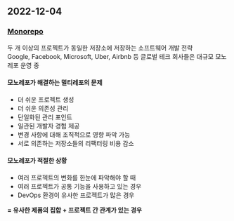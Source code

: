 ## 2022-12-04
### [Monorepo](https://d2.naver.com/helloworld/0923884)
두 개 이상의 프로젝트가 동일한 저장소에 저장하는 소프트웨어 개발 전략  
Google, Facebook, Microsoft, Uber, Airbnb 등 글로벌 테크 회사들은 대규모 모노레포 운영 중  
#### 모노레포가 해결하는 멀티레포의 문제
- 더 쉬운 프로젝트 생성
- 더 쉬운 의존성 관리
- 단일화된 관리 포인트
- 일관된 개발자 경험 제공
- 변경 사항에 대해 조직적으로 영향 파악 가능
- 서로 의존하는 저장소들의 리팩터링 비용 감소

#### 모노레포가 적절한 상황
- 여러 프로젝트의 변화를 한눈에 파악해야 할 때
- 여러 프로젝트가 공통 기능을 사용하고 있는 경우
- DevOps 환경이 유사한 프로젝트가 많은 경우


**= 유사한 제품의 집합 + 프로젝트 간 관계가 있는 경우**
